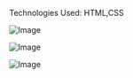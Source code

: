 Technologies Used: HTML,CSS
<br/>


![Image](https://github.com/user-attachments/assets/0a54ac11-a23b-48e7-9be0-c9f3ea63ee9b)
<br/>

![Image](https://github.com/user-attachments/assets/d559df62-bb6d-4175-a333-140acddc5759)
<br/>

![Image](https://github.com/user-attachments/assets/f4cfa913-d54b-4c2c-a5b4-cc5677b9cd56)
